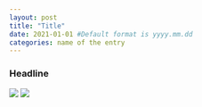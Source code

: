 ```yaml
---
layout: post
title: "Title"
date: 2021-01-01 #Default format is yyyy.mm.dd
categories: name of the entry
---
```


### Headline

<img src="{{ site.baseurl }}/plots/20210101_test.png">

<img src="{{ site.baseurl }}/plots/20210101_test.pdf">
